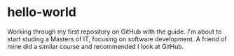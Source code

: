 # hello-world
Working through my first repository on GitHub with the guide.
I'm about to start studing a Masters of IT, focusing on software development. A friend of mine did a similar course and recommended I look at GitHub.
